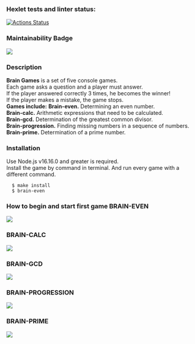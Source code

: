 ### Hexlet tests and linter status:
[![Actions Status](https://github.com/Loresina/js-starter-project-44/workflows/hexlet-check/badge.svg)](https://github.com/Loresina/js-starter-project-44/actions)

### Maintainability Badge

<a href="https://codeclimate.com/github/Loresina/js-starter-project-44/maintainability"><img src="https://api.codeclimate.com/v1/badges/e9c061f0b101564067cc/maintainability" /></a>

### Description

**Brain Games** is a set of five console games.  
Each game asks a question and a player must answer.  
If the player answered correctly 3 times, he becomes the winner!  
If the player makes a mistake, the game stops.  
**Games include:**
**Brain-even.** Determining an even number.  
**Brain-calc.** Arithmetic expressions that need to be calculated.  
**Brain-gcd.** Determination of the greatest common divisor.  
**Brain-progression.** Finding missing numbers in a sequence of numbers.  
**Brain-prime.** Determination of a prime number.  

### Installation

Use Node.js v16.16.0 and greater is required.  
Install the game by command in terminal. And run every game with a different command.

```
  $ make install
  $ brain-even
```

### How to begin and start first game BRAIN-EVEN

<a href="https://asciinema.org/a/590083" target="_blank"><img src="https://asciinema.org/a/590083.svg" /></a>

### BRAIN-CALC

<a href="https://asciinema.org/a/590213" target="_blank"><img src="https://asciinema.org/a/590213.svg" /></a>

### BRAIN-GCD

<a href="https://asciinema.org/a/590639" target="_blank"><img src="https://asciinema.org/a/590639.svg" /></a>

### BRAIN-PROGRESSION

<a href="https://asciinema.org/a/590654" target="_blank"><img src="https://asciinema.org/a/590654.svg" /></a>

### BRAIN-PRIME

<a href="https://asciinema.org/a/590656" target="_blank"><img src="https://asciinema.org/a/590656.svg" /></a>

